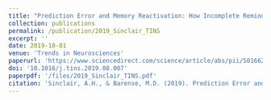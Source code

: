 ```yaml
---
title: "Prediction Error and Memory Reactivation: How Incomplete Reminders Drive Reconsolidation"
collection: publications
permalink: /publication/2019_Sinclair_TINS
excerpt: ''
date: 2019-10-01
venue: 'Trends in Neurosciences'
paperurl: 'https://www.sciencedirect.com/science/article/abs/pii/S0166223619301511'
doi: '10.1016/j.tins.2019.08.007'
paperpdf: '/files/2019_Sinclair_TINS.pdf'
citation: 'Sinclair, A.H., & Barense, M.D. (2019). Prediction Error and Memory Reactivation: How Incomplete Reminders Drive Reconsolidation. Trends in Neurosciences, 42(10), 727–739. https://doi.org/10.1016/j.tins.2019.08.007'
---
```

 

